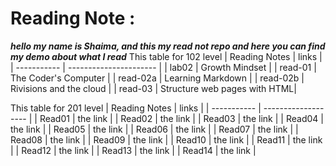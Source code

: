 # Reading Note :
***hello my name is Shaima, and this my read not repo and here you can find my demo about what I read***
This table for 102 level
| Reading Notes	  | links                     |
| -----------     | ----------------------    |
| lab02           | Growth Mindset            |
| read-01         | The Coder's Computer      |
| read-02a        | Learning Markdown         |
| read-02b        | Rivisions and the cloud   |
| read-03         | Structure web pages with HTML|


This table for 201 level
| Reading Notes	   | links               |
| -----------      | ------------------- |
| Read01           | the link            |
| Read02           | the link            |
| Read03           | the link            |
| Read04           | the link            |
| Read05           | the link            |
| Read06           | the link            |
| Read07           | the link            |
| Read08           | the link            |
| Read09           | the link            |
| Read10           | the link            |
| Read11           | the link            |
| Read12           | the link            |
| Read13           | the link            |
| Read14           | the link            |
